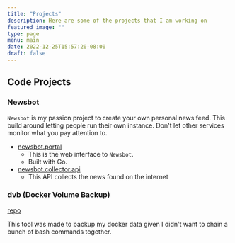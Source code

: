```yaml
---
title: "Projects"
description: Here are some of the projects that I am working on
featured_image: ""
type: page
menu: main
date: 2022-12-25T15:57:20-08:00
draft: false
---
```


## Code Projects

### Newsbot

`Newsbot` is my passion project to create your own personal news feed.  This build around letting people run their own instance.  Don't let other services monitor what you pay attention to.

- [newsbot.portal](https://github.com/jtom38/newsbot.portal)
  - This is the web interface to `Newsbot`.  
  - Built with Go.
- [newsbot.collector.api](https://github.com/jtom38/newsbot.collector.api)
  - This API collects the news found on the internet

### dvb (Docker Volume Backup)

[repo](https://github.com/jtom38/dvb)

This tool was made to backup my docker data given I didn't want to chain a bunch of bash commands together.  
